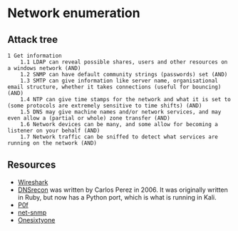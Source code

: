 # Network enumeration

## Attack tree

```
1 Get information
    1.1 LDAP can reveal possible shares, users and other resources on a windows network (AND)
    1.2 SNMP can have default community strings (passwords) set (AND)
    1.3 SMTP can give information like server name, organisational email structure, whether it takes connections (useful for bouncing) (AND)
    1.4 NTP can give time stamps for the network and what it is set to (some protocols are extremely sensitive to time shifts) (AND)
    1.5 DNS may give machine names and/or network services, and may even allow a (partial or whole) zone transfer (AND)
    1.6 Network devices can be many, and some allow for becoming a listener on your behalf (AND)
    1.7 Network traffic can be sniffed to detect what services are running on the network (AND)
```

## Resources

* [Wireshark](https://www.wireshark.org/)
* [DNSrecon](https://github.com/darkoperator/dnsrecon) was written by Carlos Perez in 2006. It was originally written in Ruby, but now has a Python port, which is what is running in Kali. 
* [P0f](https://lcamtuf.coredump.cx/p0f3/)
* [net-snmp](http://www.net-snmp.org/)
* [Onesixtyone](https://www.aldeid.com/wiki/Onesixtyone)

